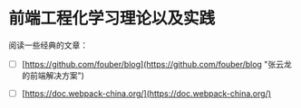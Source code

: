 # 前端工程化学习理论以及实践

阅读一些经典的文章：

* [ ] [https://github.com/fouber/blog](https://github.com/fouber/blog "张云龙的前端解决方案")
* [ ] [https://doc.webpack-china.org/](https://doc.webpack-china.org/)



